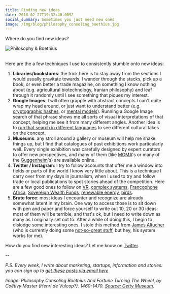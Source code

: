 ```yaml
---
title: Finding new ideas
date: 2018-02-27T19:32:40.009Z
social_summary: Sometimes you just need new ones
image: /img/blog/philosophy_consoling_boethius.jpg
---
```

Where do you find new ideas?

![Philosophy & Boethius](/img/blog/philosophy_consoling_boethius.jpg)

\
Here are the a few techniques I use to consistently stumble onto new ideas:  

1. **Libraries/bookstores**: the trick here is to stay away from the sections I would usually gravitate towards. I wander through the stacks, pick up a book, or even better a trade magazine, on something I know nothing about (e.g. agricultural biotechnology, Iranian philosophy) and leaf through it randomly until I see something that piques my interest.
2. **Google Images**: I will often grapple with abstract concepts I can't quite wrap my head around, or just want to understand better (e.g. [cryptographic hashes](https://www.google.com/search?biw=1319&bih=718&tbm=isch&sa=1&ei=FEWSWve8OML4_AbkmrX4Bw&q=cryptographic+hash), or [mental models](https://en.wikipedia.org/wiki/Mental_model)). Running a Google Image search of that phrase shows me all sorts of visual interpretations of that concept, helping me see it from many different angles. Another idea is to [run that search in different languages](https://twitter.com/adgro/status/968039298334371840) to see different cultural takes on the concept. 
3. **Museums**: any stroll around a gallery or museum will help me shake things up, but I find that catalogues of past exhibitions work particularly well. Every single exhibition was carefully designed by expert curators to offer new perspectives, and many of them (like [MOMA](https://www.moma.org/calendar/exhibitions/history?=undefined&page=&direction=fwd)'s or many of the [Guggenheim](https://archive.org/details/guggenheimmuseum)'s) are available online.
4. **Twitter / Instagram**: I try to follow accounts that offer me a window into fields or parts of the world I know very little about. This is a technique I carry over from my days in journalism, when I used to try and follow trade or local publications to spot stories ahead of the competition. Here are a few good ones to follow on [VR](https://twitter.com/kentbye), [complex systems](https://twitter.com/MelMitchell1), [Francophone Africa](https://twitter.com/jeune_afrique), [Sovereign Wealth Funds,](https://twitter.com/swfinstitute) [renewable energy](https://twitter.com/Sustainable2050), [birds](https://www.instagram.com/gourmetbiologist/).
5. **Brute force**: most ideas I encounter and recognize are already somewhat latent in my brain. One way to access those is to sit down with pen and paper and force yourself to write out 10, 20 or 30 ideas: most of them will be terrible, and that's ok, but I need to write down as many as I originally set out to. After a while of doing this, I begin to dislodge some interesting ones. I stole this method from [James Altucher](https://jamesaltucher.com/2014/05/the-ultimate-guide-for-becoming-an-idea-machine/) (who is currently doing some [not-so-great stuff](https://motherboard.vice.com/en_us/article/7xe43y/who-the-hell-is-this-crypto-genius), but hey, his system works for me). 

How do you find new interesting ideas? Let me know on [Twitter](https://twitter.com/daveeday).

\--

_P.S. Every week, I write about marketing, startups, information and stories: you can sign up to [get these posts via email here](http://fleisure.us6.list-manage2.com/subscribe?u=1b57ff432660d827a9445f307&id=db415544cc)_

_Image: Philosophy Consoling Boethius And Fortune Turning The Wheel, by Coëtivy Master (Henri de Vulcop?). 1460-1470._ [_Source: Getty Museum_](http://www.getty.edu/art/collection/objects/127275/coetivy-master-henri-de-vulcop-philosophy-consoling-boethius-and-fortune-turning-the-wheel-french-about-1460-1470/).
